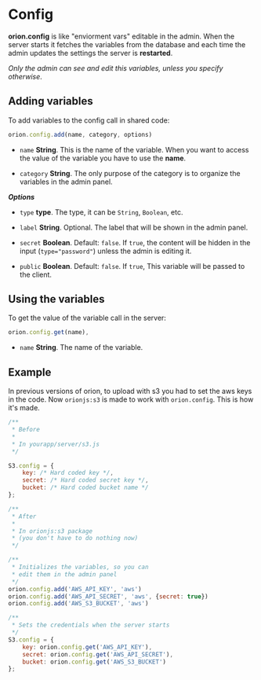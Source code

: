 # Config

**orion.config** is like "enviorment vars" editable in the admin.
When the server starts it fetches the variables from the database
and each time the admin updates the settings the server is **restarted**.

*Only the admin can see and edit this variables, unless you specify otherwise*.

## Adding variables

To add variables to the config call in shared code:

```js
orion.config.add(name, category, options)
```

- ```name``` **String**. This is the name of the variable.
When you want to access the value of the variable you have to
use the **name**.

- ```category``` **String**. The only purpose of the category is to
organize the variables in the admin panel.


***Options***

- ```type``` **type**. The type, it can be ```String```, ```Boolean```, etc.

- ```label``` **String**. Optional. The label that will be shown in the admin panel.

- ```secret``` **Boolean**. Default: ```false```. If ```true```, the content will be
hidden in the input (```type="password"```) unless the admin is editing it.

- ```public``` **Boolean**. Default: ```false```. If ```true```, This variable will
be passed to the client.

## Using the variables

To get the value of the variable call in the server:

```js
orion.config.get(name),
```

- ```name``` **String**. The name of the variable.

## Example

In previous versions of orion, to upload with s3 you had to set the aws keys in the code.
Now ```orionjs:s3``` is made to work with ```orion.config```. This is how it's made.

```js
/**
 * Before
 *
 * In yourapp/server/s3.js
 */

S3.config = {
	key: /* Hard coded key */,
	secret: /* Hard coded secret key */,
	bucket: /* Hard coded bucket name */
};

/**
 * After
 *
 * In orionjs:s3 package
 * (you don't have to do nothing now)
 */

/**
 * Initializes the variables, so you can
 * edit them in the admin panel
 */
orion.config.add('AWS_API_KEY', 'aws')
orion.config.add('AWS_API_SECRET', 'aws', {secret: true})
orion.config.add('AWS_S3_BUCKET', 'aws')

/**
 * Sets the credentials when the server starts
 */
S3.config = {
	key: orion.config.get('AWS_API_KEY'),
	secret: orion.config.get('AWS_API_SECRET'),
	bucket: orion.config.get('AWS_S3_BUCKET')
};
```
